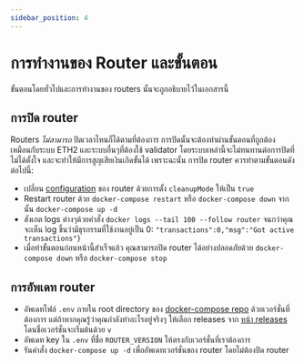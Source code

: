```yaml
---
sidebar_position: 4
---
```


# การทำงานของ Router และขั้นตอน

ขั้นตอนโดยทั่วไปและการทำงานของ routers นั้นจะถูกอธิบายไว้ในเอกสารนี้

## การปิด router

Routers _ไม่สามารถ_ ปิดเวลาไหนก็ได้ตามที่ต้องการ การปิดนั้นจะต้องทำผ่านขั้นตอนที่ถูกต้อง เหมือนกับระบบ ETH2 และระบบอื่นๆที่ต้องใช้ validator โดยระบบเหล่านี้จะไม่ทนทานต่อการปิดที่ไม่ได้ตั้งใจ และจะทำให้มีการสูญเสียเงินเกิดขั้นได้ เพราะฉะนั้น การปิด router ควรทำตามขั้นตอนดังต่อไปนี้:

- เปลี่ยน [configuration](../Reference/configuration) ของ router ด้วยการตั้ง `cleanupMode` ให้เป็น `true`
- Restart router ด้วย `docker-compose restart` หรือ `docker-compose down` จากนั้น `docker-compose up -d`
- สังเกต logs ต่างๆด้วยคำสั่ง `docker logs --tail 100 --follow router` จนกว่าคุณจะเห็น log ขึ้นว่ามีธุรกรรมที่ใช้งานอยู่เป็น 0: `"transactions":0,"msg":"Got active transactions"}`
- เมื่อทำขั้นตอนก่อนหน้านี้สำเร็จแล้ว คุณสามารถปิด router ได้อย่างปลอดภัยด้วย `docker-compose down` หรือ `docker-compose stop`

## การอัพเดท router

- อัพเดทไฟล์ `.env` ภายใน root directory ของ [docker-compose repo](https://github.com/connext/nxtp-router-docker-compose) ด้วยเวอร์ชั่นที่ต้องการ แต่ถ้าหากคุณรู้ว่าคุณกำลังทำอะไรอยู่จริงๆ ให้เลือก releases จาก [หน้า releases](https://github.com/connext/nxtp/releases) โดนชื่อเวอร์ชั่นจะเริ่มต้นด้วย `v`
- อัพเดท key ใน `.env` ที่ชื่อ `ROUTER_VERSION` ให้ตรงกับเวอร์ชั่นที่เราต้องการ
- รันคำสั่ง `docker-compose up -d` เพื่ออัพเดทเวอร์ชั่นของ router โดยไม่ต้องปิด router
